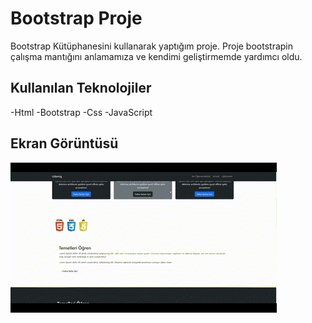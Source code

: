 <h1> Bootstrap Proje</h1>

Bootstrap Kütüphanesini kullanarak yaptığım proje.
Proje bootstrapin çalışma mantığını anlamamıza ve kendimi geliştirmemde yardımcı oldu.

<h2> Kullanılan Teknolojiler </h2>
-Html
-Bootstrap
-Css
-JavaScript

<h2> Ekran Görüntüsü </h2>

![](bsproje.gif)
